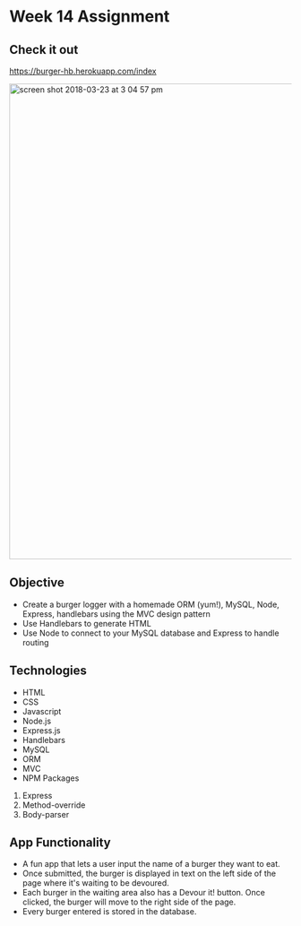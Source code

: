 # Week 14 Assignment

## Check it out

https://burger-hb.herokuapp.com/index

<img width="849" alt="screen shot 2018-03-23 at 3 04 57 pm" src="https://user-images.githubusercontent.com/30307915/37855255-b4eb25bc-2eab-11e8-9c29-24384274ef77.png">

## Objective

* Create a burger logger with a homemade ORM (yum!), MySQL, Node, Express, handlebars using the MVC design pattern
* Use Handlebars to generate HTML
* Use Node to connect to your MySQL database and Express to handle routing

## Technologies

* HTML
* CSS
* Javascript
* Node.js
* Express.js
* Handlebars
* MySQL
* ORM
* MVC
* NPM Packages
 1. Express
 2. Method-override
 3. Body-parser

## App Functionality

* A fun app that lets a user input the name of a burger they want to eat.
* Once submitted, the burger is displayed in text on the left side of the page where it's waiting to be devoured.
* Each burger in the waiting area also has a Devour it! button. Once clicked, the burger will move to the right side of the page.
* Every burger entered is stored in the database.
